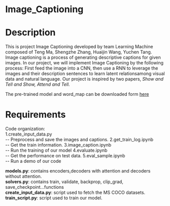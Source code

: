 # Image_Captioning

Description
===========
This is project Image Captioning developed by team Learning Machine composed of Teng Ma, Shengzhe Zhang, Huaijin Wang, Yuchen Tang. Image captioning is a process of generating descriptive captions for given images. In our project, we will implement Image Captioning by the following process: First feed the image into a CNN, then use a RNN to leverage the images and their description sentences to learn latent relationsamong visual data and natural language. Our project is inspired by two papers, *Show and Tell and Show, Attend and Tell.*

The pre-trained model and word_map can be downloaded form [here](https://drive.google.com/open?id=1D31XAK71hzU4G9RCVLmQwV06pnpUmMFD)

Requirements
============
Code organization:<br/> 
1.create_input_data.py<br/> -- Preprocess and save the images and captions.
2.get_train_log.ipynb<br/>  -- Get the train information.
3.image_caption.ipynb<br/> -- Run the training of our model
4.evaluate.ipynb<br/> -- Get the performance on test data.
5.eval_sample.ipynb<br/> -- Run a demo of our code

**models.py**: contains encoders,decoders with attention and decoders without attention.<br/>
**solvers.py**: contains train, validate, backprop, clip_grad, save_checkpoint...functions<br/>
**create_input_data.py**: script used to fetch the MS COCO datasets.<br/>
**train_script.py**: script used to train our model.


